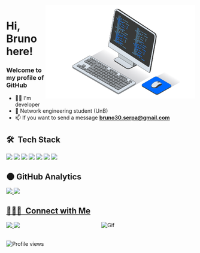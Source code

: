 <img src="images/computer-5425039-4558296.png" min-width="400px" max-width="450px" width="400px" align="right" alt="Computador">
<h1>Hi, Bruno here!<br></h1>

### Welcome to my profile of GitHub

- 🧑‍💻 I'm developer
- 📘 Network engineering student (UnB)
- 📫 If you want to send a message  **bruno30.serpa@gmail.com**

## 🛠 &nbsp;Tech Stack

<div style="display: inline_block">
  <img src="https://skillicons.dev/icons?i=html"/>
  <img src="https://skillicons.dev/icons?i=css"/>
  <img src="https://skillicons.dev/icons?i=js"/>
  <img src="https://skillicons.dev/icons?i=electron"/>
  <img src="https://skillicons.dev/icons?i=cpp"/>
  <img src="https://skillicons.dev/icons?i=ps"/>
  <img src="https://skillicons.dev/icons?i=gamemakerstudio"/>
</div>

## :new_moon: GitHub Analytics

<div>
  <a href="https://github.com/Bruno-serpa?tab=repositories">
  <img height="150em" src="https://github-readme-stats.vercel.app/api?username=Bruno-serpa&show_icons=true&theme=transparent&&rank_icon=github&custom_title=Bruno-Serpa"/>
  <img height="150em" src="https://github-readme-stats.vercel.app/api/top-langs/?username=Bruno-serpa&layout=compact&theme=transparent"/>
</div>

## 👨🏻‍💼 &nbsp;Connect with Me

<div style="display: inline_block">
 
 <a href="https://www.linkedin.com/in/bruno-serpa-491108281/" target="_blank" rel="external" alt="Linkedin">
  <img width="140px" src="https://img.shields.io/badge/LinkedIn-0077B5?style=for-the-badge&logo=linkedin&logoColor=white"/> 
 </a>
 <a href="mailto:bruno30.serpa@gmail.com" target="_blank" rel="external" alt="Gmail">
  <img width="113px" src="https://img.shields.io/badge/Gmail-D14836?style=for-the-badge&logo=gmail&logoColor=white"/> 
 </a>

 <img align="right" alt="Gif" height="150" width="250" src="https://cdn.discordapp.com/attachments/1013552617500184650/1126308050886721647/e18518c6d24257c6fb02e3c95a862d85_1_1.gif" />

</div>

<br>
<p align="left"> 
<img src="https://komarev.com/ghpvc/?username=Bruno-Serpa&color=blue" alt="Profile views" /> 
</p>
